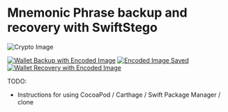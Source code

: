 # Mnemonic Phrase backup and recovery with SwiftStego

![Crypto Image](https://j.gifs.com/XoqNr8.gif)


[![Wallet Backup with Encoded Image](https://s17.postimg.org/4bgsl5mz3/Simulator_Screen_Shot_-_i_Phone_7_-_2018-01-14_at_11.57.51.png)](https://www.youtube.com/watch?v=A55hTTOWK0w) [![Encoded Image Saved](https://s17.postimg.org/fb1zwrl3z/Simulator_Screen_Shot_-_i_Phone_7_-_2018-01-14_at_12.07.26.png)](https://www.youtube.com/watch?v=A55hTTOWK0w) [![Wallet Recovery with Encoded Image](https://s18.postimg.org/t5z8139tl/Simulator_Screen_Shot_-_i_Phone_7_-_2018-01-14_at_11.53.35.png)](https://www.youtube.com/watch?v=A55hTTOWK0w)


TODO:
- Instructions for using CocoaPod / Carthage / Swift Package Manager / clone
